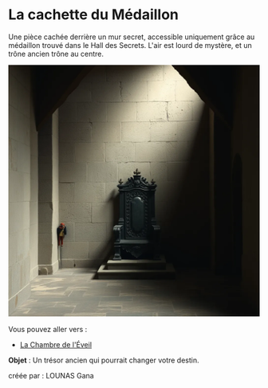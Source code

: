# La cachette du Médaillon

Une pièce cachée derrière un mur secret, accessible uniquement grâce au médaillon trouvé dans le Hall des Secrets. L'air est lourd de mystère, et un trône ancien trône au centre.

![Cachette du Médaillon](../images/salle_secrete.webp)

Vous pouvez aller vers :
- [La Chambre de l'Éveil](index.md)

**Objet** : Un trésor ancien qui pourrait changer votre destin.



créée par : LOUNAS Gana

